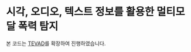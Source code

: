 # 시각, 오디오, 텍스트 정보를 활용한 멀티모달 폭력 탐지
본 코드는 [TEVAD](https://github.com/coranholmes/TEVAD)를 확장하여 진행하였습니다.
